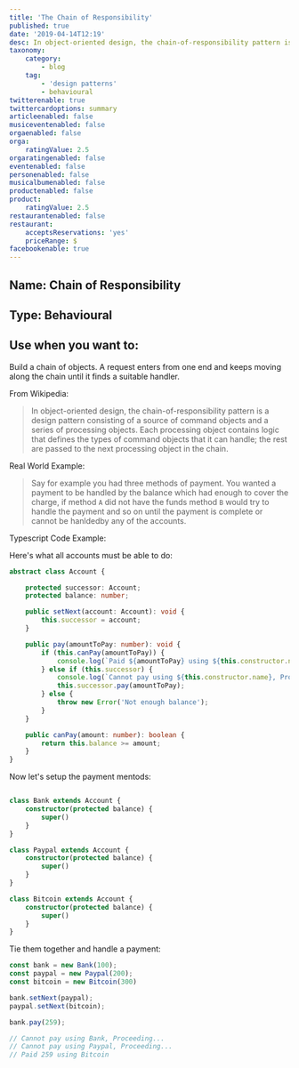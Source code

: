 ```yaml
---
title: 'The Chain of Responsibility'
published: true
date: '2019-04-14T12:19'
desc: In object-oriented design, the chain-of-responsibility pattern is a design pattern consisting of a source of command objects and a series of processing objects. Each processing object contains logic that defines the types of command objects that it can handle; the rest are passed to the next processing object in the chain.
taxonomy:
    category:
        - blog
    tag:
        - 'design patterns'
        - behavioural
twitterenable: true
twittercardoptions: summary
articleenabled: false
musiceventenabled: false
orgaenabled: false
orga:
    ratingValue: 2.5
orgaratingenabled: false
eventenabled: false
personenabled: false
musicalbumenabled: false
productenabled: false
product:
    ratingValue: 2.5
restaurantenabled: false
restaurant:
    acceptsReservations: 'yes'
    priceRange: $
facebookenable: true
---
```


## Name: Chain of Responsibility

## Type: Behavioural

## Use when you want to:

Build a chain of objects. A request enters from one end and keeps moving along the chain until it finds a suitable handler. 

From Wikipedia:

> In object-oriented design, the chain-of-responsibility pattern is a design pattern consisting of a source of command objects and a series of processing objects. Each processing object contains logic that defines the types of command objects that it can handle; the rest are passed to the next processing object in the chain.


Real World Example:

> Say for example you had three methods of payment. You wanted a payment to be handled by the balance which had enough to cover the charge, if method `A` did not have the funds method `B` would try to handle the payment and so on until the payment is complete or cannot be hanldedby any of the accounts.

Typescript Code Example:

Here's what all accounts must be able to do:

```ts
abstract class Account {

    protected successor: Account;
    protected balance: number;

    public setNext(account: Account): void {
        this.successor = account;
    }

    public pay(amountToPay: number): void {
        if (this.canPay(amountToPay)) {
            console.log(`Paid ${amountToPay} using ${this.constructor.name}`)
        } else if (this.successor) {
            console.log(`Cannot pay using ${this.constructor.name}, Proceeding...`)
            this.successor.pay(amountToPay);
        } else {
            throw new Error('Not enough balance');
        }
    }

    public canPay(amount: number): boolean {
        return this.balance >= amount;
    }
}
```

Now let's setup the payment mentods:

```ts

class Bank extends Account {
    constructor(protected balance) {
        super()
    }
}

class Paypal extends Account {
    constructor(protected balance) {
        super()
    }
}

class Bitcoin extends Account {
    constructor(protected balance) {
        super()
    }
}

```

Tie them together and handle a payment:

```ts
const bank = new Bank(100);
const paypal = new Paypal(200);
const bitcoin = new Bitcoin(300)

bank.setNext(paypal);
paypal.setNext(bitcoin);

bank.pay(259);

// Cannot pay using Bank, Proceeding...
// Cannot pay using Paypal, Proceeding...
// Paid 259 using Bitcoin
```
